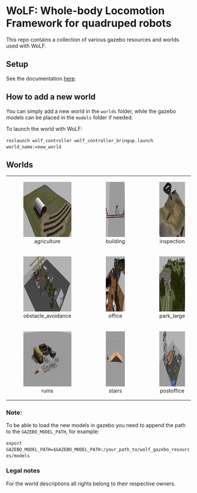 # WoLF: Whole-body Locomotion Framework for quadruped robots

This repo contains a collection of various gazebo resources and worlds used with WoLF.

## Setup

See the documentation [here](https://github.com/graiola/wolf-setup/blob/master/README.md).

## How to add a new world

You can simply add a new world in the `worlds` folder, while the gazebo models can be placed in the `models` folder if needed.

To launch the world with WoLF:

`roslaunch wolf_controller wolf_controller_bringup.launch world_name:=new_world`

## Worlds

|   |   |   |   | 
|:-:|:-:|:-:|:-:|
| <figure> <img src="imgs/agriculture.jpg" width="200" height="150" /> <figcaption> agriculture </figcaption> </figure> | <figure> <img src="imgs/building.jpg" width="200" height="150" /> <figcaption> building </figcaption> </figure> | <figure> <img src="imgs/inspection.jpg" width="200" height="150" /> <figcaption> inspection </figcaption> </figure> |  <figure> <img src="imgs/maze.jpg" width="200" height="150" /> <figcaption> maze </figcaption> </figure>  |
| <figure> <img src="imgs/obstacle_avoidance.jpg" width="200" height="150" /> <figcaption> obstacle_avoidance </figcaption> </figure> |  <figure> <img src="imgs/office.jpg" width="200" height="150" />  <figcaption> office </figcaption> </figure>  | <figure> <img src="imgs/park_large.jpg" width="200" height="150" /> <figcaption> park_large </figcaption> </figure> |<figure> <img src="imgs/pyramid.jpg" width="200" height="150" /> <figcaption> pyramid </figcaption> </figure>   | 
|<figure> <img src="imgs/ruins.jpg" width="200" height="150" /> <figcaption> ruins </figcaption> </figure>  | <figure> <img src="imgs/stairs.jpg" width="200" height="150" /> <figcaption> stairs </figcaption> </figure> | <figure> <img src="imgs/postoffice.jpg" width="200" height="150" /> <figcaption> postoffice </figcaption> </figure> | <figure> <img src="imgs/rough_terrain.jpg" width="200" height="150" /> <figcaption> rough_terrain </figcaption> </figure> | 

### Note:

To be able to load the new models in gazebo you need to append the path to the `GAZEBO_MODEL_PATH`, for example:

`export GAZEBO_MODEL_PATH=$GAZEBO_MODEL_PATH:/your_path_to/wolf_gazebo_resources/models`

### Legal notes

 For the world descriptions all rights belong to their respective owners.
